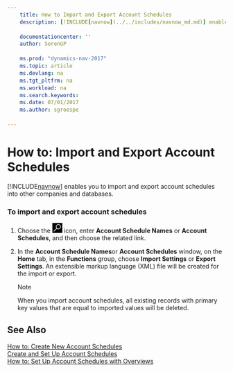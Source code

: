 ```yaml
---
    title: How to Import and Export Account Schedules
    description: [!INCLUDE[navnow](../../includes/navnow_md.md)] enables you to import and export account schedules into other companies and databases.

    documentationcenter: ''
    author: SorenGP

    ms.prod: "dynamics-nav-2017"
    ms.topic: article
    ms.devlang: na
    ms.tgt_pltfrm: na
    ms.workload: na
    ms.search.keywords:
    ms.date: 07/01/2017
    ms.author: sgroespe

---
```

# How to: Import and Export Account Schedules
[!INCLUDE[navnow](../../includes/navnow_md.md)] enables you to import and export account schedules into other companies and databases.  

### To import and export account schedules  

1.  Choose the ![Search for Page or Report](../../media/ui-search/search_small.png "Search for Page or Report icon") icon, enter **Account Schedule Names** or **Account Schedules**, and then choose the related link.  

2.  In the **Account Schedule Names**or **Account Schedules** window, on the **Home** tab, in the **Functions** group, choose **Import Settings** or **Export Settings**. An extensible markup language (XML) file will be created for the import or export.  

    > [!NOTE]  
    >  When you import account schedules, all existing records with primary key values that are equal to imported values will be deleted.  

## See Also  
 [How to: Create New Account Schedules](how-to-create-new-account-schedules.md)   
 [Create and Set Up Account Schedules](create-and-set-up-account-schedules.md)   
 [How to: Set Up Account Schedules with Overviews](how-to-set-up-account-schedules-with-overviews.md)
